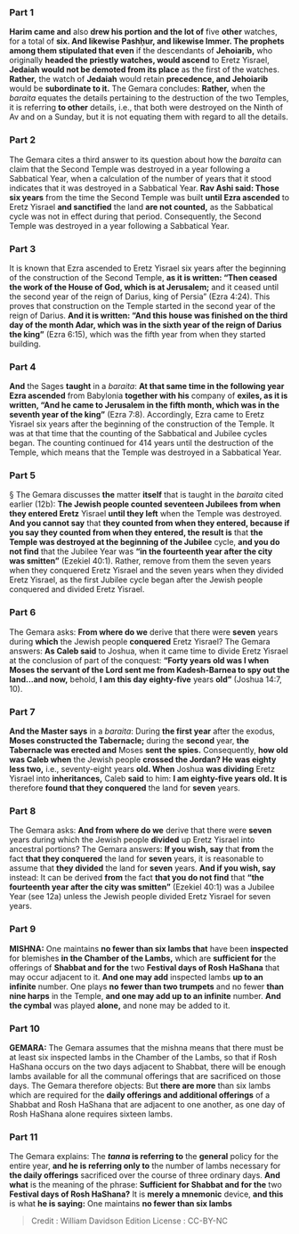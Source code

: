 
### Part 1
<b>Harim came and</b> also <b>drew his portion and the lot of</b> five <b>other</b> watches, for a total of <b>six. And likewise Pashḥur, and likewise Immer. The prophets among them stipulated that even</b> if the descendants of <b>Jehoiarib,</b> who originally <b>headed the priestly watches, would ascend</b> to Eretz Yisrael, <b>Jedaiah would not be demoted from its place</b> as the first of the watches. <b>Rather,</b> the watch of <b>Jedaiah</b> would retain <b>precedence, and Jehoiarib</b> would be <b>subordinate to it.</b> The Gemara concludes: <b>Rather,</b> when the <i>baraita</i> equates the details pertaining to the destruction of the two Temples, it is referring <b>to other</b> details, i.e., that both were destroyed on the Ninth of Av and on a Sunday, but it is not equating them with regard to all the details.

### Part 2
The Gemara cites a third answer to its question about how the <i>baraita</i> can claim that the Second Temple was destroyed in a year following a Sabbatical Year, when a calculation of the number of years that it stood indicates that it was destroyed in a Sabbatical Year. <b>Rav Ashi said: Those six years</b> from the time the Second Temple was built <b>until Ezra ascended</b> to Eretz Yisrael <b>and sanctified</b> the land <b>are not counted,</b> as the Sabbatical cycle was not in effect during that period. Consequently, the Second Temple was destroyed in a year following a Sabbatical Year.

### Part 3
It is known that Ezra ascended to Eretz Yisrael six years after the beginning of the construction of the Second Temple, <b>as it is written: “Then ceased the work of the House of God, which is at Jerusalem;</b> and it ceased until the second year of the reign of Darius, king of Persia” (Ezra 4:24). This proves that construction on the Temple started in the second year of the reign of Darius. <b>And it is written: “And this house was finished on the third day of the month Adar, which was in the sixth year of the reign of Darius the king”</b> (Ezra 6:15), which was the fifth year from when they started building.

### Part 4
<b>And</b> the Sages <b>taught</b> in a <i>baraita</i>: <b>At that same time in the following year Ezra ascended</b> from Babylonia <b>together with his</b> company of <b>exiles, as it is written, “And he came to Jerusalem in the fifth month, which was in the seventh year of the king”</b> (Ezra 7:8). Accordingly, Ezra came to Eretz Yisrael six years after the beginning of the construction of the Temple. It was at that time that the counting of the Sabbatical and Jubilee cycles began. The counting continued for 414 years until the destruction of the Temple, which means that the Temple was destroyed in a Sabbatical Year.

### Part 5
§ The Gemara discusses <b>the</b> matter <b>itself</b> that is taught in the <i>baraita</i> cited earlier (12b): <b>The Jewish people counted seventeen Jubilees from when they entered Eretz</b> Yisrael <b>until they left</b> when the Temple was destroyed. <b>And you cannot say</b> that <b>they counted from when they entered, because if you say they counted from when they entered, the result is</b> that <b>the Temple was destroyed at the beginning of the Jubilee</b> cycle, <b>and you do not find</b> that the Jubilee Year was <b>“in the fourteenth year after the city was smitten”</b> (Ezekiel 40:1). Rather, remove from them the seven years when they conquered Eretz Yisrael and the seven years when they divided Eretz Yisrael, as the first Jubilee cycle began after the Jewish people conquered and divided Eretz Yisrael.

### Part 6
The Gemara asks: <b>From where do we</b> derive that there were <b>seven</b> years during <b>which</b> the Jewish people <b>conquered</b> Eretz Yisrael? The Gemara answers: <b>As Caleb said</b> to Joshua, when it came time to divide Eretz Yisrael at the conclusion of part of the conquest: <b>“Forty years old was I when Moses the servant of the Lord sent me from Kadesh-Barnea to spy out the land…and now,</b> behold, <b>I am this day eighty-five</b> years <b>old”</b> (Joshua 14:7, 10).

### Part 7
<b>And the Master says</b> in a <i>baraita</i>: During <b>the first year</b> after the exodus, <b>Moses constructed the Tabernacle;</b> during the <b>second</b> year, <b>the Tabernacle was erected and</b> Moses <b>sent the spies.</b> Consequently, <b>how old was Caleb when</b> the Jewish people <b>crossed the Jordan? He was eighty less two,</b> i.e., seventy-eight years <b>old. When</b> Joshua <b>was dividing</b> Eretz Yisrael into <b>inheritances,</b> Caleb <b>said</b> to him: <b>I am eighty-five years old. It is</b> therefore <b>found that they conquered</b> the land for <b>seven</b> years.

### Part 8
The Gemara asks: <b>And from where do we</b> derive that there were <b>seven</b> years during which the Jewish people <b>divided</b> up Eretz Yisrael into ancestral portions? The Gemara answers: <b>If you wish, say</b> that <b>from</b> the fact <b>that they conquered</b> the land for <b>seven</b> years, it is reasonable to assume that <b>they divided</b> the land for <b>seven</b> years. <b>And if you wish, say</b> instead: It can be derived <b>from</b> the fact <b>that you do not find</b> that <b>“the fourteenth year after the city was smitten”</b> (Ezekiel 40:1) was a Jubilee Year (see 12a) unless the Jewish people divided Eretz Yisrael for seven years.

### Part 9
<strong>MISHNA:</strong> One maintains <b>no fewer than six lambs that</b> have been <b>inspected</b> for blemishes <b>in the Chamber of the Lambs,</b> which are <b>sufficient for</b> the offerings of <b>Shabbat and for the</b> two <b>Festival days of Rosh HaShana</b> that may occur adjacent to it. <b>And one may add</b> inspected lambs <b>up to an infinite</b> number. One plays <b>no fewer than two trumpets</b> and no fewer <b>than nine harps</b> in the Temple, <b>and one may add up to an infinite</b> number. <b>And the cymbal</b> was played <b>alone,</b> and none may be added to it.

### Part 10
<strong>GEMARA:</strong> The Gemara assumes that the mishna means that there must be at least six inspected lambs in the Chamber of the Lambs, so that if Rosh HaShana occurs on the two days adjacent to Shabbat, there will be enough lambs available for all the communal offerings that are sacrificed on those days. The Gemara therefore objects: But <b>there are more</b> than six lambs which are required for the <b>daily offerings and additional offerings</b> of a Shabbat and Rosh HaShana that are adjacent to one another, as one day of Rosh HaShana alone requires sixteen lambs.

### Part 11
The Gemara explains: The <b><i>tanna</i> is referring to</b> the <b>general</b> policy for the entire year, <b>and he is referring only to</b> the number of lambs necessary for <b>the daily offerings</b> sacrificed over the course of three ordinary days. <b>And what</b> is the meaning of the phrase: <b>Sufficient for Shabbat and for the</b> two <b>Festival days of Rosh HaShana?</b> It is <b>merely a mnemonic</b> device, <b>and this</b> is what <b>he is saying:</b> One maintains <b>no fewer than six lambs</b>

>Credit : William Davidson Edition
>License : CC-BY-NC